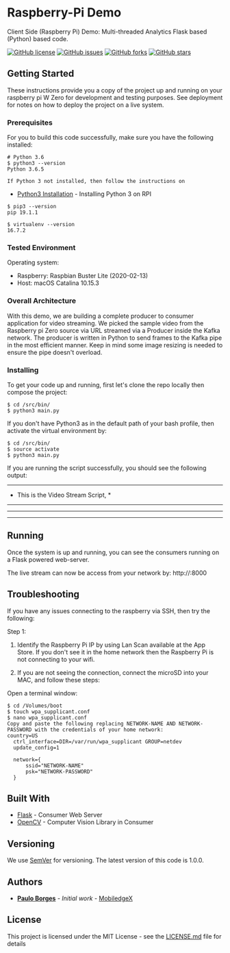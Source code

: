 # Raspberry-Pi Demo
Client Side (Raspberry Pi) Demo: Multi-threaded Analytics Flask based (Python) based code.

[![GitHub license](https://img.shields.io/github/license/pborgesEdgeX/paphack)](https://github.com/pborgesEdgeX/paphack/blob/master/LICENSE) [![GitHub issues](https://img.shields.io/github/issues/pborgesEdgeX/paphack)](https://github.com/pborgesEdgeX/paphack/issues) [![GitHub forks](https://img.shields.io/github/forks/pborgesEdgeX/paphack)](https://github.com/pborgesEdgeX/paphack/forks)  [![GitHub stars](https://img.shields.io/github/stars/pborgesEdgeX/paphack)](https://github.com/pborgesEdgeX/paphack/stargazers)

## Getting Started

These instructions provide you a copy of the project up and running on your raspberry pi W Zero for development and testing purposes. See deployment for notes on how to deploy the project on a live system.

### Prerequisites

For you to build this code successfully, make sure you have the following installed:

```
# Python 3.6
$ python3 --version
Python 3.6.5

If Python 3 not installed, then follow the instructions on 
```
* [Python3 Installation](https://samx18.io/blog/2018/09/05/python3_raspberrypi.html) - Installing Python 3 on RPI
```
$ pip3 --version
pip 19.1.1

$ virtualenv --version
16.7.2

```
### Tested Environment
Operating system:
* Raspberry: Raspbian Buster Lite (2020-02-13)
* Host: macOS Catalina 10.15.3

### Overall Architecture
With this demo, we are building a complete producer to consumer application for video streaming. We picked the sample video from the Raspberry pi Zero source via URL streamed via a Producer inside the Kafka network. The producer is written in Python to send frames to the Kafka pipe in the most efficient manner. Keep in mind some image resizing is needed to ensure the pipe doesn't overload.

### Installing

To get your code up and running, first let's clone the repo locally then compose the project:

```
$ cd /src/bin/
$ python3 main.py
```
If you don't have Python3 as in the default path of your bash profile, then activate the virtual environment by:

```
$ cd /src/bin/
$ source activate
$ python3 main.py
```

If you are running the script successfully, you should see the following output:

******************************************************
* This is the Video Stream Script,     *
******************************************************
******************************************************
******************************************************


## Running 

Once the system is up and running, you can see the consumers running on a Flask powered web-server.

The live stream can now be access from your network by: http://<RPI IP>:8000


## Troubleshooting
If you have any issues connecting to the raspberry via SSH, then try the following:

Step 1:
1) Identify the Raspberry Pi IP by using Lan Scan available at the App Store. If you don't see it in the home network then the Raspberry Pi is not connecting to your wifi.

2) If you are not seeing the connection, connect the microSD into your MAC, and follow these steps:

Open a terminal window:
```
$ cd /Volumes/boot
$ touch wpa_supplicant.conf
$ nano wpa_supplicant.conf
Copy and paste the following replacing NETWORK-NAME AND NETWORK-PASSWORD with the credentials of your home network: 
country=US
  ctrl_interface=DIR=/var/run/wpa_supplicant GROUP=netdev
  update_config=1

  network={
      ssid="NETWORK-NAME"
      psk="NETWORK-PASSWORD"
  }

```

## Built With

* [Flask](https://palletsprojects.com/p/flask/) - Consumer Web Server
* [OpenCV](https://docs.opencv.org/) - Computer Vision Library in Consumer

## Versioning

We use [SemVer](http://semver.org/) for versioning. The latest version of this code is 1.0.0.

## Authors

* **[Paulo Borges](https://www.linkedin.com/in/pborges1/)** - *Initial work* - [MobiledgeX](https://github.com/pborgesEdgeX)

## License

This project is licensed under the MIT License - see the [LICENSE.md](https://github.com/pborgesEdgeX/full_app/blob/master/LICENSE) file for details

